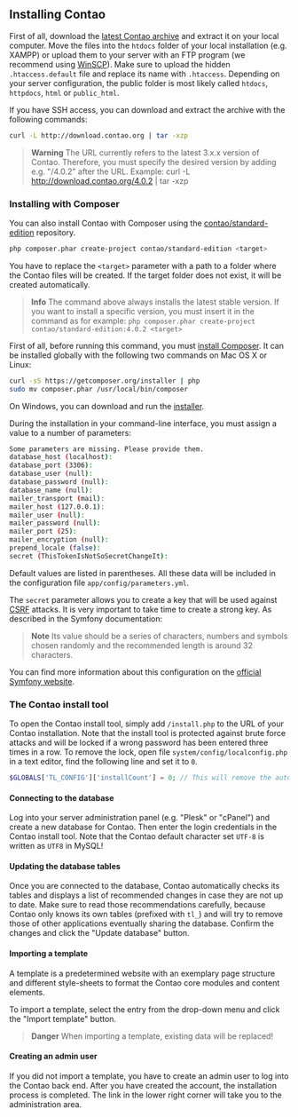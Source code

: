 ## Installing Contao

First of all, download the [latest Contao archive][1] and extract it on your
local computer. Move the files into the `htdocs` folder of your local
installation (e.g. XAMPP) or upload them to your server with an FTP program (we
recommend using [WinSCP][2]). Make sure to upload the hidden `.htaccess.default`
file and replace its name with `.htaccess`. Depending on your server
configuration, the public folder is most likely called `htdocs`, `httpdocs`,
`html` or `public_html`.

If you have SSH access, you can download and extract the archive with the
following commands:

```bash
curl -L http://download.contao.org | tar -xzp
```

> **Warning** The URL currently refers to the latest 3.x.x version of Contao.
Therefore, you must specify the desired version by adding e.g. "/4.0.2" after the
URL. Example: curl -L http://download.contao.org/4.0.2 | tar -xzp


### Installing with Composer

You can also install Contao with Composer using the [contao/standard-edition][6]
repository.

```bash
php composer.phar create-project contao/standard-edition <target>
```

You have to replace the `<target>` parameter with a path to a folder where the
Contao files will be created. If the target folder does not exist, it will be
created automatically.

> **Info** The command above always installs the latest stable version. If you
want to install a specific version, you must insert it in the command as for
example: `php composer.phar create-project contao/standard-edition:4.0.2 <target>`

First of all, before running this command, you must [install Composer][7]. It
can be installed globally with the following two commands on Mac OS X or Linux:

```bash
curl -sS https://getcomposer.org/installer | php
sudo mv composer.phar /usr/local/bin/composer
```

On Windows, you can download and run the [installer][10].

During the installation in your command-line interface, you must assign a value
to a number of parameters:

```bash
Some parameters are missing. Please provide them.
database_host (localhost):
database_port (3306):
database_user (null):
database_password (null):
database_name (null):
mailer_transport (mail):
mailer_host (127.0.0.1):
mailer_user (null):
mailer_password (null):
mailer_port (25):
mailer_encryption (null):
prepend_locale (false):
secret (ThisTokenIsNotSoSecretChangeIt):
```

Default values are listed in parentheses. All these data will be included in the
configuration file `app/config/parameters.yml`.

The `secret` parameter allows you to create a key that will be used against
[CSRF][8] attacks. It is very important to take time to create a strong key. As
described in the Symfony documentation:

> **Note** Its value should be a series of characters, numbers and symbols
chosen randomly and the recommended length is around 32 characters.

You can find more information about this configuration on the
[official Symfony website][9].


### The Contao install tool

To open the Contao install tool, simply add `/install.php` to the URL of
your Contao installation. Note that the install tool is protected against brute
force attacks and will be locked if a wrong password has been entered three
times in a row. To remove the lock, open file `system/config/localconfig.php` in
a text editor, find the following line and set it to `0`.

```php
$GLOBALS['TL_CONFIG']['installCount'] = 0; // This will remove the automatic lock
```


#### Connecting to the database

Log into your server administration panel (e.g. "Plesk" or "cPanel") and create
a new database for Contao. Then enter the login credentials in the Contao
install tool. Note that the Contao default character set `UTF-8` is written as
`UTF8` in MySQL!


#### Updating the database tables

Once you are connected to the database, Contao automatically checks its tables
and displays a list of recommended changes in case they are not up to date. Make
sure to read those recommendations carefully, because Contao only knows its own
tables (prefixed with `tl_`) and will try to remove those of other applications
eventually sharing the database. Confirm the changes and click the "Update
database" button.


#### Importing a template

A template is a predetermined website with an exemplary page structure and different
style-sheets to format the Contao core modules and content elements.

To import a template, select the entry from the drop-down menu and click the "Import
template" button.

> **Danger** When importing a template, existing data will be replaced!


#### Creating an admin user

If you did not import a template, you have to create an admin user to log into
the Contao back end. After you have created the account, the installation
process is completed. The link in the lower right corner will take you to the
administration area.


[1]: https://contao.org/en/download.html
[2]: http://www.winscp.net/
[6]: https://github.com/contao/standard-edition
[7]: https://getcomposer.org/download/
[8]: https://en.wikipedia.org/wiki/Cross-site_request_forgery
[9]: http://symfony.com/doc/current/reference/configuration/framework.html#secret
[10]: https://getcomposer.org/doc/00-intro.md#using-the-installer
